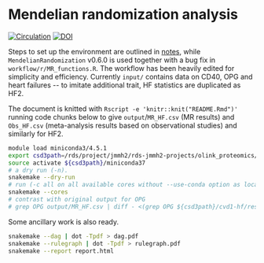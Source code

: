 # Mendelian randomization analysis

[![Circulation](https://www.ahajournals.org/pb-assets/images/logos/circ-logo-1526571039097.svg)](https://www.ahajournals.org/doi/10.1161/CIRCULATIONAHA.121.056663)
[![DOI](https://zenodo.org/badge/429122036.svg)](https://zenodo.org/badge/latestdoi/429122036)

Steps to set up the environment are outlined in [notes](notes/README.md), while `MendelianRandomization` v0.6.0 is used together with a bug fix in `workflow/r/MR_functions.R`. The workflow has been heavily edited for simplicity and efficiency.
Currently `input/` contains data on CD40, OPG and heart failures -- to imitate additional trait, HF statistics are duplicated as HF2.

The document is knitted with `Rscript -e 'knitr::knit("README.Rmd")'` running code chunks below to give `output`/`MR_HF.csv` (MR results) and `Obs_HF.csv` (meta-analysis results based on observational studies) and similarly for HF2.

```bash
module load miniconda3/4.5.1
export csd3path=/rds/project/jmmh2/rds-jmmh2-projects/olink_proteomics/scallop
source activate ${csd3path}/miniconda37
# a dry run (-n).
snakemake --dry-run
# run (-c all on all available cores without --use-conda option as local packages are more up-to-date)
snakemake --cores
# contrast with original output for OPG
# grep OPG output/MR_HF.csv | diff - <(grep OPG ${csd3path}/cvd1-hf/results/res_MR_aggregate.csv)
```

Some ancillary work is also ready.

```bash
snakemake --dag | dot -Tpdf > dag.pdf
snakemake --rulegraph | dot -Tpdf > rulegraph.pdf
snakemake --report report.html
```
